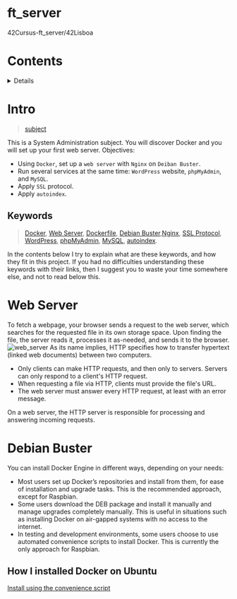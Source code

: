 # ft_server
  42Cursus-ft_server/42Lisboa

# Contents
 <details>
  <Contents>Click to expand</Contents>
	
1. [Intro](https://github.com/mlanca-c/ft_server#Intro)
	* [Keywords](https://github.com/mlanca-c/ft_server#Keywords)
2. [Web Server](https://github.com/mlanca-c/ft_server#Web-Server)
2. [Docker](https://github.com/mlanca-c/ft_server#Docker)
    * [Containers](https://github.com/mlanca-c/ft_server#Containers)
    * [Docker Architecture](https://github.com/mlanca-c/ft_server#Docker-Architecture)
    * [Docker Commands](https://github.com/mlanca-c/ft_server#Docker-Commands)
    * [Dockerfile](https://github.com/mlanca-c/ft_server#Dockerfile)
3. [Debian Buster](https://github.com/mlanca-c/ft_server#Debian-Buster)
	* [Set up repositoriy](https://github.com/mlanca-c/ft_server#Set-up-repositoriy)
</details>
 
# Intro
 > [subject](subject.pdf)

This is a System Administration subject. You will discover Docker and you will set up your first web server.
 Objectives:
 * Using ```Docker```, set up a ```web server``` with ```Nginx``` on ```Deiban Buster```.
 * Run several services at the same time: ```WordPress``` website, ```phpMyAdmin```, and ```MySQL```.
 * Apply ```SSL``` protocol.
 * Apply ```autoindex```.

## Keywords
 > [Docker](https://docs.docker.com/get-started/overview/), [Web Server](https://developer.mozilla.org/en-US/docs/Learn/Common_questions/What_is_a_web_server), [Dockerfile](https://docs.docker.com/engine/reference/builder/), [Debian Buster](https://www.debian.org/doc/),[Nginx](https://nginx.org/en/docs/), [SSL Protocol](https://www.csoonline.com/article/3246212/what-is-ssl-tls-and-how-this-encryption-protocol-works.html), [WordPress](https://codex.wordpress.org/Main_Page), [phpMyAdmin](https://www.phpmyadmin.net/docs/), [MySQL](https://dev.mysql.com/doc/), [autoindex]().

 In the contents below I try to explain what are these keywords, and how they fit in this project. If you had no difficulties understanding these keywords with their links, then I suggest you to waste your time somewhere else, and not to read below this.


# Web Server

 To fetch a webpage, your browser sends a request to the web server, which searches for the requested file in its own storage space. Upon finding the file, the server reads it, processes it as-needed, and sends it to the browser.![web_server](http://www.clipartbest.com/cliparts/9c4/LnM/9c4LnMzgi.png)
 As its name implies, HTTP specifies how to transfer hypertext (linked web documents) between two computers.
 * Only clients can make HTTP requests, and then only to servers. Servers can only respond to a client's HTTP request.
 * When requesting a file via HTTP, clients must provide the file's URL.
 * The web server must answer every HTTP request, at least with an error message.

On a web server, the HTTP server is responsible for processing and answering incoming requests.

# Debian Buster
 You can install Docker Engine in different ways, depending on your needs:
 * Most users set up Docker’s repositories and install from them, for ease of installation and upgrade tasks. This is the recommended approach, except for Raspbian.
 * Some users download the DEB package and install it manually and manage upgrades completely manually. This is useful in situations such as installing Docker on air-gapped systems with no access to the internet.
 * In testing and development environments, some users choose to use automated convenience scripts to install Docker. This is currently the only approach for Raspbian.

## How I installed Docker on Ubuntu
 [Install using the convenience script](https://docs.docker.com/engine/install/ubuntu/#install-using-the-convenience-script)
 
 
